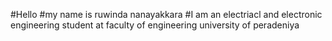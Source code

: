 #Hello
#my name is ruwinda nanayakkara
#I am an electriacl and electronic engineering student at faculty of engineering university of peradeniya
